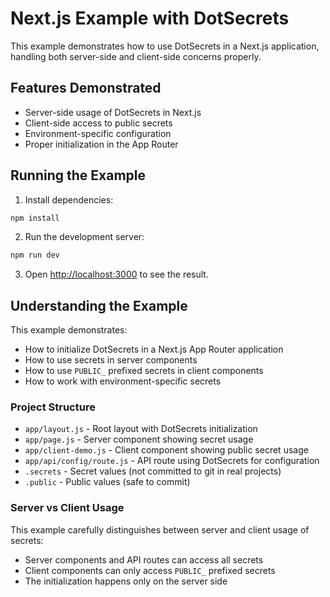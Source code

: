 # Next.js Example with DotSecrets

This example demonstrates how to use DotSecrets in a Next.js application, handling both server-side and client-side concerns properly.

## Features Demonstrated
- Server-side usage of DotSecrets in Next.js
- Client-side access to public secrets
- Environment-specific configuration
- Proper initialization in the App Router

## Running the Example

1. Install dependencies:
```bash
npm install
```

2. Run the development server:
```bash
npm run dev
```

3. Open [http://localhost:3000](http://localhost:3000) to see the result.

## Understanding the Example

This example demonstrates:

- How to initialize DotSecrets in a Next.js App Router application
- How to use secrets in server components
- How to use `PUBLIC_` prefixed secrets in client components
- How to work with environment-specific secrets

### Project Structure

- `app/layout.js` - Root layout with DotSecrets initialization
- `app/page.js` - Server component showing secret usage
- `app/client-demo.js` - Client component showing public secret usage
- `app/api/config/route.js` - API route using DotSecrets for configuration
- `.secrets` - Secret values (not committed to git in real projects)
- `.public` - Public values (safe to commit)

### Server vs Client Usage

This example carefully distinguishes between server and client usage of secrets:

- Server components and API routes can access all secrets
- Client components can only access `PUBLIC_` prefixed secrets
- The initialization happens only on the server side 